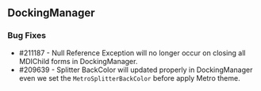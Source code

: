 ## DockingManager
  
### Bug Fixes

* \#211187 - Null Reference Exception will no longer occur on closing all MDIChild forms in DockingManager.
* \#209639 - Splitter BackColor will updated properly in DockingManager even we set the `MetroSplitterBackColor` before apply Metro theme.